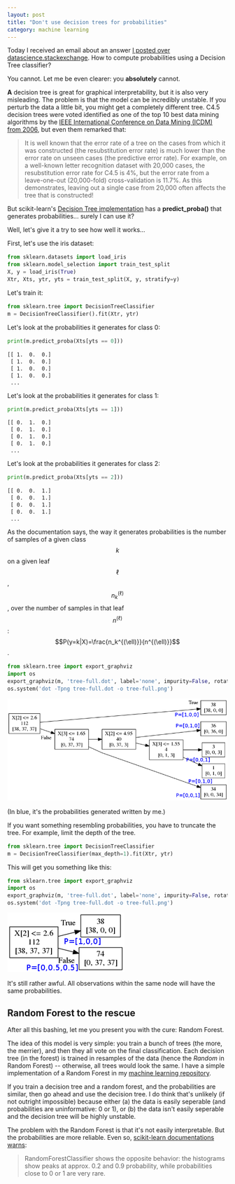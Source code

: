 ```yaml
---
layout: post
title: "Don't use decision trees for probabilities"
category: machine learning
---
```


Today I received an email about an answer [I posted over datascience.stackexchange](https://datascience.stackexchange.com/questions/11171/decision-tree-how-to-understand-or-calculate-the-probability-confidence-of-pred). How to compute probabilities using a Decision Tree classifier?

You cannot. Let me be even clearer: you **absolutely** cannot.

**A** decision tree is great for graphical interpretability, but it is also very misleading. The problem is that the model can be incredibly unstable. If you perturb the data a little bit, you might get a completely different tree. C4.5 decision trees were voted identified as one of the top 10 best data mining algorithms by the [IEEE International Conference on Data Mining (ICDM) from 2006](http://www.cs.umd.edu/~samir/498/10Algorithms-08.pdf), but even them remarked that:

> It is well known that the error rate of a tree on the cases from which it was constructed (the resubstitution error rate) is much lower than the error rate on unseen cases (the predictive error rate). For example, on a well-known letter recognition dataset with 20,000 cases, the resubstitution error rate for C4.5 is 4%, but the error rate from a leave-one-out (20,000-fold) cross-validation is 11.7%. As this demonstrates, leaving out a single case from 20,000 often affects the tree that is constructed!

But scikit-learn's [Decision Tree implementation](http://scikit-learn.org/stable/modules/generated/sklearn.tree.DecisionTreeClassifier.html) has a **predict_proba()** that generates probabilities... surely I can use it?

Well, let's give it a try to see how well it works...

First, let's use the iris dataset:

```python
from sklearn.datasets import load_iris
from sklearn.model_selection import train_test_split
X, y = load_iris(True)
Xtr, Xts, ytr, yts = train_test_split(X, y, stratify=y)
```

Let's train it:
```python
from sklearn.tree import DecisionTreeClassifier
m = DecisionTreeClassifier().fit(Xtr, ytr)
```

Let's look at the probabilities it generates for class 0:

```python
print(m.predict_proba(Xts[yts == 0]))
```

```
[[ 1.  0.  0.]
 [ 1.  0.  0.]
 [ 1.  0.  0.]
 [ 1.  0.  0.]
 ...
```

Let's look at the probabilities it generates for class 1:

```python
print(m.predict_proba(Xts[yts == 1]))
```

```
[[ 0.  1.  0.]
 [ 0.  1.  0.]
 [ 0.  1.  0.]
 [ 0.  1.  0.]
 ...
```

Let's look at the probabilities it generates for class 2:

```python
print(m.predict_proba(Xts[yts == 2]))
```

```
[[ 0.  0.  1.]
 [ 0.  0.  1.]
 [ 0.  0.  1.]
 [ 0.  0.  1.]
 ...
```

As the documentation says, the way it generates probabilities is the number of samples of a given class $$k$$ on a given leaf $$\ell$$, $$n_k^{(\ell)}$$, over the number of samples in that leaf $$n^{(\ell)}$$: $$P(y=k|X)=\frac{n_k^{(\ell)}}{n^{(\ell)}}$$.

```python
from sklearn.tree import export_graphviz
import os
export_graphviz(m, 'tree-full.dot', label='none', impurity=False, rotate=True, leaves_parallel=True)
os.system('dot -Tpng tree-full.dot -o tree-full.png')
```

![Decision tree fully trained](/img/2018-02/tree-full.png)

(In blue, it's the probabilities generated written by me.) 

If you want something resembling probabilities, you have to truncate the tree. For example, limit the depth of the tree.

```python
from sklearn.tree import DecisionTreeClassifier
m = DecisionTreeClassifier(max_depth=1).fit(Xtr, ytr)
```

This will get you something like this:

```python
from sklearn.tree import export_graphviz
import os
export_graphviz(m, 'tree-full.dot', label='none', impurity=False, rotate=True, leaves_parallel=True)
os.system('dot -Tpng tree-full.dot -o tree-full.png')
```

![Truncated decision tree](/img/2018-02/tree-truncated.png)

It's still rather awful. All observations within the same node will have the same probabilities.

## Random Forest to the rescue

After all this bashing, let me you present you with the cure: Random Forest.

The idea of this model is very simple: you train a bunch of trees (the more, the merrier), and then they all vote on the final classification. Each decision tree (in the forest) is trained in resamples of the data (hence the *Random* in Random Forest) -- otherwise, all trees would look the same. I have a simple implementation of a Random Forest in my [machine learning repository](https://rpmcruz.github.io/machine%20learning/2017/02/17/my-implementations.html).

If you train a decision tree and a random forest, and the probabilities are similar, then go ahead and use the decision tree. I do think that's unlikely (if not outright impossible) because either (a) the data is easily seperable (and probabilities are uninformative: 0 or 1), or (b) the data isn't easily seperable and the decision tree will be highly unstable.

The problem with the Random Forest is that it's not easily interpretable. But the probabilities are more reliable. Even so, [scikit-learn documentations warns](http://scikit-learn.org/stable/auto_examples/calibration/plot_compare_calibration.html):

> RandomForestClassifier shows the opposite behavior: the histograms show peaks at approx. 0.2 and 0.9 probability, while probabilities close to 0 or 1 are very rare.

